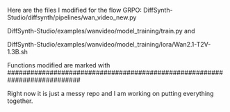 Here are the files I modified for the flow GRPO: DiffSynth-Studio/diffsynth/pipelines/wan_video_new.py

DiffSynth-Studio/examples/wanvideo/model_training/train.py and 

DiffSynth-Studio/examples/wanvideo/model_training/lora/Wan2.1-T2V-1.3B.sh

Functions modified are marked with ###########################################################################

Right now it is just a messy repo and I am working on putting everything together.
